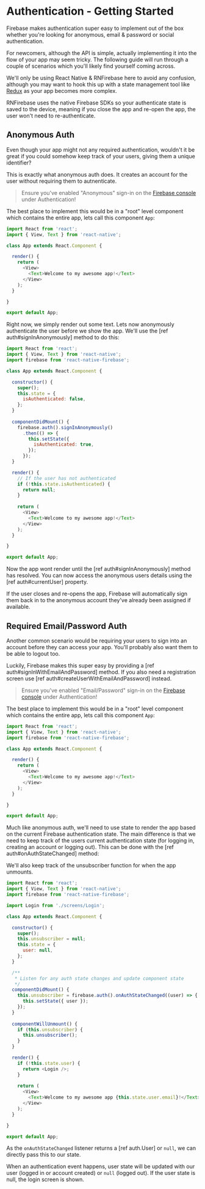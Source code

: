 # Authentication - Getting Started

Firebase makes authentication super easy to implement out of the box whether you're looking for anonymous, email & password or social authentication.

For newcomers, although the API is simple, actually implementing it into the flow of your app may seem tricky. The following guide will run through a couple of scenarios which you'll likely find yourself coming across.

We'll only be using React Native & RNFirebase here to avoid any confusion, although you may want to hook this up with a state management tool like [Redux](http://redux.js.org/docs/introduction/) as your app becomes more complex.

RNFirebase uses the native Firebase SDKs so your authenticate state is saved to the device, meaning if you close the app and re-open the app, the user won't need to re-authenticate.

## Anonymous Auth

Even though your app might not any required authentication, wouldn't it be great if you could somehow keep track of your users, giving them a unique identifier?

This is exactly what anonymous auth does. It creates an account for the user without requiring them to autnenticate.

> Ensure you've enabled "Anonymous" sign-in on the [Firebase console](https://console.firebase.google.com) under Authentication!

The best place to implement this would be in a "root" level component which contains the entire app, lets call this component `App`:

```js
import React from 'react';
import { View, Text } from 'react-native';

class App extends React.Component {

  render() {
    return (
      <View>
        <Text>Welcome to my awesome app!</Text>
      </View>
    );
  }

}

export default App;
```

Right now, we simply render out some text. Lets now anonymously authenticate the user before we show the app.
We'll use the [ref auth#signInAnonymously] method to do this:

```js
import React from 'react';
import { View, Text } from 'react-native';
import firebase from 'react-native-firebase';

class App extends React.Component {

  constructor() {
    super();
    this.state = {
      isAuthenticated: false,
    };
  }
  
  componentDidMount() {
    firebase.auth().signInAnonymously()
      .then(() => {
        this.setState({
          isAuthenticated: true,
        });
      });
  }

  render() {
    // If the user has not authenticated
    if (!this.state.isAuthenticated) {
      return null;
    }
  
    return (
      <View>
        <Text>Welcome to my awesome app!</Text>
      </View>
    );
  }

}

export default App;
```

Now the app wont render until the [ref auth#signInAnonymously] method has resolved. You can now access the anonymous users details using the [ref auth#currentUser] property.

If the user closes and re-opens the app, Firebase will automatically sign them back in to the anonymous account they've already been assigned if available. 

## Required Email/Password Auth

Another common scenario would be requiring your users to sign into an account before they can access your app. You'll probably also want them to be able to logout too.

Luckily, Firebase makes this super easy by providing a [ref auth#signInWithEmailAndPassword] method. If you also need a registration screen use [ref auth#createUserWithEmailAndPassword] instead. 

> Ensure you've enabled "Email/Password" sign-in on the [Firebase console](https://console.firebase.google.com) under Authentication!

The best place to implement this would be in a "root" level component which contains the entire app, lets call this component `App`:

```js
import React from 'react';
import { View, Text } from 'react-native';
import firebase from 'react-native-firebase';

class App extends React.Component {

  render() {
    return (
      <View>
        <Text>Welcome to my awesome app!</Text>
      </View>
    );
  }

}

export default App;
```

Much like anonymous auth, we'll need to use state to render the app based on the current Firebase authentication state.
The main difference is that we need to keep track of the users current authentication state (for logging in, creating an account or logging out). This can be done with the [ref auth#onAuthStateChanged] method:

We'll also keep track of the unsubscriber function for when the app unmounts.

```js
import React from 'react';
import { View, Text } from 'react-native';
import firebase from 'react-native-firebase';

import Login from './screens/Login';

class App extends React.Component {

  constructor() {
    super();
    this.unsubscriber = null;
    this.state = {
      user: null,
    };
  }

  /**
   * Listen for any auth state changes and update component state
   */
  componentDidMount() {
    this.unsubscriber = firebase.auth().onAuthStateChanged((user) => {
      this.setState({ user });
    });
  }
  
  componentWillUnmount() {
    if (this.unsubscriber) {
      this.unsubscriber();
    }
  }

  render() {
    if (!this.state.user) {
      return <Login />;
    }
  
    return (
      <View>
        <Text>Welcome to my awesome app {this.state.user.email}!</Text>
      </View>
    );
  }

}

export default App;
```

As the `onAuthStateChanged` listener returns a [ref auth.User] or `null`, we can directly pass this to our state.

When an authentication event happens, user state will be updated with our user (logged in or account created) or `null` (logged out). If the user state is null, the login screen is shown.
